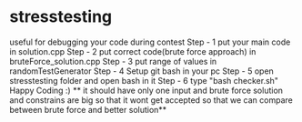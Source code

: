 # stresstesting
useful for debugging your code during contest
Step - 1 put your main code in solution.cpp
Step - 2 put correct code(brute force approach) in bruteForce_solution.cpp
Step - 3 put range of values in randomTestGenerator
Step - 4 Setup git bash in your pc
Step - 5 open stresstesting folder and open bash in it
Step - 6 type "bash checker.sh"
Happy Coding :)
** it should have only one input and brute force solution and constrains are big so that it wont get accepted  so that  we can compare between brute force and better solution**
